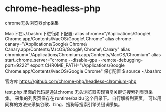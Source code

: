 # chrome-headless-php
chrome无头浏览器php采集



Mac下在~/.bashrc下进行如下配置:
alias chrome="/Applications/Google\ Chrome.app/Contents/MacOS/Google\ Chrome"
alias chrome-canary="/Applications/Google\ Chrome\ Canary.app/Contents/MacOS/Google\ Chrome\ Canary"
alias chromium="/Applications/Chromium.app/Contents/MacOS/Chromium"
alias start_chrome_server="chrome --disable-gpu --remote-debugging-port=9222"
export CHROME_PATH="/Applications/Google Chrome.app/Contents/MacOS/Google Chrome"
保存配置
$ source ~/.bashrc

官方库 https://github.com/chrome-php/headless-chromium-php

test.php 里面的代码是通过chrome 无头浏览器实现百度关键词搜索列表页采集。
采集的列表页保存在 runtime/baidu 这个目录下。
自行解析列表页。
可以用同样的方法来采集谷歌、bing、搜狗等搜索引擎关键词采集。
